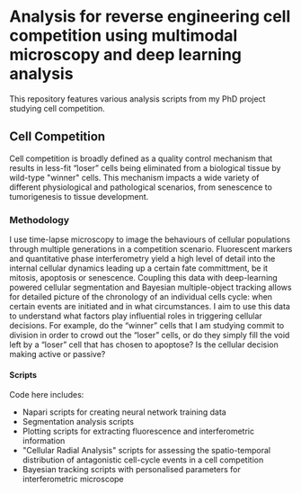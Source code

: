 # Analysis for reverse engineering cell competition using multimodal microscopy and deep learning analysis

This repository features various analysis scripts from my PhD project studying cell competition.

## Cell Competition
Cell competition is broadly defined as a quality control mechanism that results in less-fit “loser” cells being eliminated from a biological tissue by wild-type "winner" cells. This mechanism impacts a wide variety of different physiological and pathological scenarios, from senescence to tumorigenesis to tissue development.

### Methodology
I use time-lapse microscopy to image the behaviours of cellular populations through multiple generations in a competition scenario. Fluorescent markers and quantitative phase interferometry yield a high level of detail into the internal cellular dynamics leading up a certain fate committment, be it mitosis, apoptosis or senescence. Coupling this data with deep-learning powered cellular segmentation and Bayesian multiple-object tracking allows for detailed picture of the chronology of an individual cells cycle: when certain events are initiated and in what circumstances. I aim to use this data to understand what factors play influential roles in triggering cellular decisions. For example, do the “winner” cells that I am studying commit to division in order to crowd out the “loser” cells, or do they simply fill the void left by a “loser” cell that has chosen to apoptose? Is the cellular decision making active or passive? 

#### Scripts

Code here includes:

* Napari scripts for creating neural network training data
* Segmentation analysis scripts
* Plotting scripts for extracting fluorescence and interferometric information
* "Cellular Radial Analysis" scripts for assessing the spatio-temporal distribution of antagonistic cell-cycle events in a cell competition
* Bayesian tracking scripts with personalised parameters for interferometric microscope
